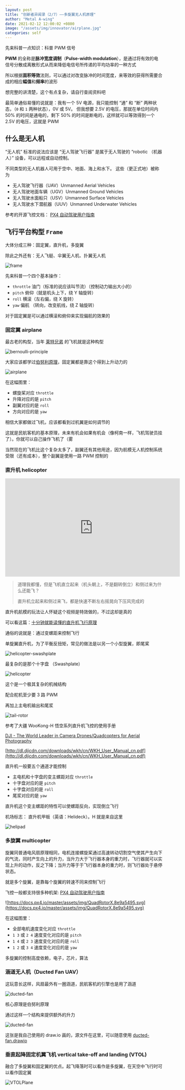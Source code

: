 ```yaml
---
layout: post
title: "创新者异闻录（2/7）——多旋翼无人机原理"
author: "Metal A-wing"
date: 2021-02-12 12:00:02 +0800
image: "/assets/img/innovator/airplane.jpg"
categories: self
---
```


先来科普一点知识：科普 PWM 信号

**PWM** 的全称是**脉冲宽度调制**（**Pulse-width modulation**），是通过将有效的电信号分散成离散形式从而来降低电信号所传递的平均功率的一种方式

所以根据**面积等效**法则，可以通过对改变脉冲的时间宽度，来等效的获得所需要合成的相应**幅值**和**频率**的波形

想完整的讲清楚，这个有点复杂，请自行查阅资料吧

最简单通俗易懂的说就是：我有一个 5V 电源，我只能控制 “通” 和 “断” 两种状态，（`0` 和 `1` 两种状态），0V 或 5V。
但我想要 2.5V 的电压，那就在单位时间内 50% 的时间是通电的，剩下 50% 的时间是断电的，这样就可以等效得到一个 2.5V 的电压，这就是 PWM

## 什么是无人机

“无人机” 标准的说法应该是 “无人驾驶飞行器” 是属于无人驾驶的 “robotic （机器人）” 设备，可以远程或自动控制。

不同类型的无人机器人可用于空中、地面、海上和水下。 这些（更正式地）被称为

- 无人驾驶飞行器（UAV）Unmanned Aerial Vehicles
- 无人驾驶地面车辆（UGV）Unmanned Ground Vehicles
- 无人驾驶水面船只（USV）Unmanned Surface Vehicles
- 无人驾驶水下潜航器（UUV）Unmanned Underwater Vehicles

参考的开源飞控文档： [PX4 自动驾驶用户指南](https://docs.px4.io/master/zh/getting_started/px4_basic_concepts.html)

## 飞行平台构型 `Frame`

大体分成三种：固定翼，直升机，多旋翼

除此之外还有：无人飞艇、伞翼无人机、扑翼无人机

![frame](https://docs.px4.io/master/assets/img/frame_heading.f02fbdcf.png)

先来科普一个四个基本操作：

- `throttle` 油门（标准的说应该叫节流）（控制动力输出大小的）
- `pitch` 俯仰（就是机头上下，绕 Y 轴旋转）
- `roll` 横滚（左右偏，绕 X 旋转）
- `yaw` 偏航 （转向，改变航线，绕 Z 轴旋转）

对于固定翼是可以通过横滚和俯仰来实现偏航的效果的

### 固定翼 airplane

最古老的构型，当年 [莱特兄弟](https://en.wikipedia.org/wiki/Wright_brothers) 的飞机就是这种构型

![bernoulli-principle](/assets/img/innovator/bernoulli-principle.jpeg)

大家应该都学过[伯努利原理](https://en.wikipedia.org/wiki/Bernoulli%27s_principle)，固定翼都是靠这个得到上升动力的

![airplane](/assets/img/innovator/airplane.jpg)

在这幅图里：

- 螺旋桨对应 `throttle`
- 升降对应的是 `pitch`
- 副翼对应的是 `roll`
- 方向对应的是 `yaw`

相信大家都做过飞机，应该都看到过机翼是如何调节的

这就是民航客机的基本原理，未来有机会如果有机会（像柯南一样，飞机驾驶员挂了）。你就可以自己操作飞机了（雾

当然现在的飞机比这个复杂太多了，副翼还有其他用途，因为航模无人机控制系统受限（还有成本），整个副翼是使用一路 PWM 控制的

### 直升机 helicopter

<iframe width="560" height="315" src="https://www.youtube.com/embed/PptMrBFAO-A" frameborder="0" allow="accelerometer; autoplay; clipboard-write; encrypted-media; gyroscope; picture-in-picture" allowfullscreen></iframe>

> 道理我都懂，但是飞机直立起来（机头朝上，不是翻转倒立）和侧过来为什么还能飞？
>
> 直升机立起来和侧过来飞，都是快速不断左右摇晃向下压风完成的

直升机航模的玩法让人怀疑这个视频是特效做的，不过这却是真的

可以看这篇：[十分钟就能读懂的直升机飞行原理](https://zhuanlan.zhihu.com/p/35443917)

通俗的说就是：通过变螺距来控制飞行

单旋翼直升机，为了平衡反扭矩，常见的做法是以另一个小型旋翼，即尾桨

![helicopter-swashplate](/assets/img/innovator/helicopter-swashplate.jpg)

最复杂的是那个十字盘 （Swashplate）

![helicopter](/assets/img/innovator/swashplate.jpg)

这个是一个极其复杂的机械结构

配合舵机至少要 3 路 PWM

再加上主电机输出和尾浆

![tail-rotor](/assets/img/innovator/tail-rotor.jpg)

参考了大疆 WooKong-H 悟空系列直升机飞控的使用手册

[DJI - The World Leader in Camera Drones/Quadcopters for Aerial Photography](https://www.dji.com/cn/wookong-h/download)

[http://dl.djicdn.com/downloads/wkh/cn/WKH_User_Manual_cn.pdf](http://dl.djicdn.com/downloads/wkh/cn/WKH_User_Manual_cn.pdf)

直升机一般要五个通道才能控制

- 主电机和十字盘的变主螺距对应 `throttle`
- 十字盘对应的是 `pitch`
- 十字盘对应的是 `roll`
- 尾浆对应的是 `yaw`

直升机这个变主螺距的特性可以使螺距反向，实现倒立飞行

机场标志： 直升机甲板（英语：Helideck）。H 就是来自这里

![helipad](/assets/img/innovator/helipad.svg)

### 多旋翼 multicopter

旋翼同普通电风扇原理相同，电机连接螺旋桨通过高速转动切割空气使其产生向下的气流，同时产生向上的升力，当升力大于飞行器本身的重力时，飞行器就可以实现上升的动作，反之下降；当升力等于于飞行器本身的重力时，则飞行器处于悬停状态。

就是多个旋翼，是靠每个旋翼的转速不同来控制飞行

飞控一般都支持很多种机架: [PX4 自动驾驶用户指南](https://docs.px4.io/master/zh/airframes/airframe_reference.html)

![https://docs.px4.io/master/assets/img/QuadRotorX.8e9a5495.svg](https://docs.px4.io/master/assets/img/QuadRotorX.8e9a5495.svg)

在这幅图里：

- 全部电机速度变化对应 `throttle`
- `1 3` 或  `2 4` 速度变化对应的是 `pitch`
- `1 4` 或  `2 3` 速度变化对应的是 `roll`
- `1 2` 或  `3 4` 速度变化对应的是 `yaw`

多旋翼的控制高度依赖，电子，芯片，算法

### 涵道无人机（Ducted Fan UAV）

这玩意长这样，风扇最外有一圈涵道，民航客机的引擎也是用了涵道

![ducted-fan](/assets/img/innovator/ducted-fan-uav.jpg)

核心原理是伯努利原理

通过这样一个结构来提供额外的升力

![ducted-fan](/assets/img/innovator/ducted-fan.svg)

这张是我自己使用的 draw.io 画的，源文件在这里，可以随意使用
[ducted-fan.drawio](/assets/img/innovator/ducted-fan.drawio)

### 垂直起降固定机翼飞机 vertical take-off and landing (VTOL)

融合了多旋翼和固定翼的优点。起飞降落时可以看作是多旋翼，在天空中飞行时可以看作固定翼

![VTOLPlane](https://docs.px4.io/master/assets/img/VTOLPlane.628d9240.svg)

